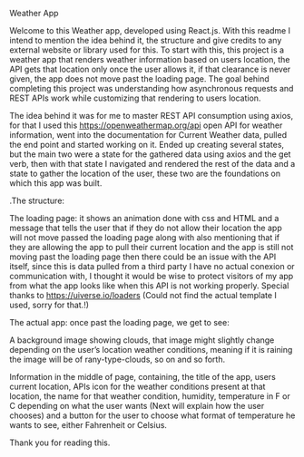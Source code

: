 Weather App

Welcome to this Weather app, developed using React.js. With this readme I intend to mention the idea behind it, the structure and give credits to any external website or library used for this. To start with this, this project is a weather app that renders weather information based on users location, the API gets that location only once the user allows it, if that clearance is never given, the app does not move past the loading page. The goal behind completing this project was understanding how asynchronous requests and  REST APIs work while customizing that rendering to users location. 

The idea behind it was for me to master REST API consumption using axios, for that I used  this https://openweathermap.org/api open API for weather information, went into the documentation for Current Weather data, pulled the end point and started working on it. Ended up creating several states, but the main two were  a state for the gathered data using axios and the get verb, then with that state I navigated and rendered the rest of the data and a state to gather the location of the user, these two are the foundations on which this app was built. 

.The structure: 

The loading page: it shows an animation done with css and HTML and a message that tells the user that if they do not allow their location the app will not move passed the loading page along with also mentioning that if they are allowing the app to pull their current location and the app is still not moving past the loading page then there could be an issue with the API itself, since this is data pulled from a third party I have no actual conexion or communication with, I thought it would be wise to protect visitors of my app from what the app looks like when this API is not working properly. Special thanks to https://uiverse.io/loaders (Could not find the actual template I used, sorry for that.!)

The actual app: once past the loading page, we get to see:  

A background image showing clouds, that image might slightly change depending on the user’s location weather conditions, meaning if it is raining the image will be of rany-type-clouds, so on and so forth. 

Information in the middle of page, containing, the title of the app, users current location, APIs icon for the weather conditions present at that location, the name for that weather condition, humidity, temperature in F or C depending on what the user wants (Next will explain how the user chooses) and a button for the user to choose what format of temperature he wants to see, either Fahrenheit or Celsius. 

Thank you for reading this. 
